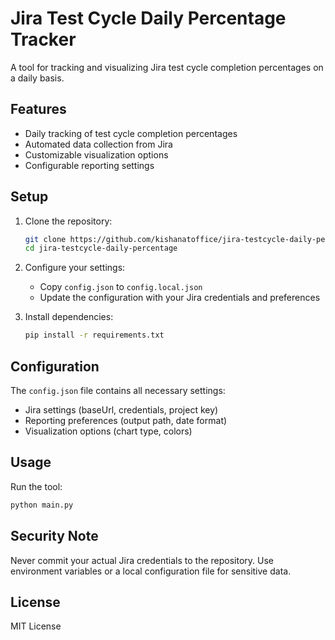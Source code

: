 # Jira Test Cycle Daily Percentage Tracker

A tool for tracking and visualizing Jira test cycle completion percentages on a daily basis.

## Features

- Daily tracking of test cycle completion percentages
- Automated data collection from Jira
- Customizable visualization options
- Configurable reporting settings

## Setup

1. Clone the repository:
   ```bash
   git clone https://github.com/kishanatoffice/jira-testcycle-daily-percentage.git
   cd jira-testcycle-daily-percentage
   ```

2. Configure your settings:
   - Copy `config.json` to `config.local.json`
   - Update the configuration with your Jira credentials and preferences

3. Install dependencies:
   ```bash
   pip install -r requirements.txt
   ```

## Configuration

The `config.json` file contains all necessary settings:

- Jira settings (baseUrl, credentials, project key)
- Reporting preferences (output path, date format)
- Visualization options (chart type, colors)

## Usage

Run the tool:
```bash
python main.py
```

## Security Note

Never commit your actual Jira credentials to the repository. Use environment variables or a local configuration file for sensitive data.

## License

MIT License